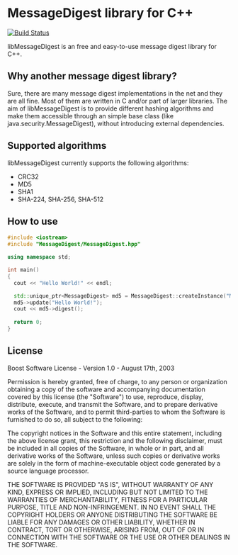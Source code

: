 MessageDigest library for C++
==================
[![Build Status](https://travis-ci.org/bschramke/message-digest.svg)](https://travis-ci.org/bschramke/message-digest)

libMessageDigest is an free and easy-to-use message digest library for C++.

Why another message digest library?
--------------------------------------
Sure, there are many message digest implementations in the net and they are all fine.
Most of them are written in C and/or part of larger libraries. The aim of libMessageDigest 
is to provide different hashing algorithms and make them accessible through an simple 
base class (like java.security.MessageDigest), without introducing external dependencies.

Supported algorithms
--------------------------------------
libMessageDigest currently supports the following algorithms:
* CRC32
* MD5
* SHA1
* SHA-224, SHA-256, SHA-512

How to use
--------------------------------------
```c++
#include <iostream>
#include "MessageDigest/MessageDigest.hpp"

using namespace std;

int main()
{
  cout << "Hello World!" << endl;

  std::unique_ptr<MessageDigest> md5 = MessageDigest::createInstance("MD5");
  md5->update("Hello World!");
  cout << md5->digest();
  
  return 0;
}

```

License
--------------------------------------
Boost Software License - Version 1.0 - August 17th, 2003

Permission is hereby granted, free of charge, to any person or organization
obtaining a copy of the software and accompanying documentation covered by
this license (the "Software") to use, reproduce, display, distribute,
execute, and transmit the Software, and to prepare derivative works of the
Software, and to permit third-parties to whom the Software is furnished to
do so, all subject to the following:

The copyright notices in the Software and this entire statement, including
the above license grant, this restriction and the following disclaimer,
must be included in all copies of the Software, in whole or in part, and
all derivative works of the Software, unless such copies or derivative
works are solely in the form of machine-executable object code generated by
a source language processor.

THE SOFTWARE IS PROVIDED "AS IS", WITHOUT WARRANTY OF ANY KIND, EXPRESS OR
IMPLIED, INCLUDING BUT NOT LIMITED TO THE WARRANTIES OF MERCHANTABILITY,
FITNESS FOR A PARTICULAR PURPOSE, TITLE AND NON-INFRINGEMENT. IN NO EVENT
SHALL THE COPYRIGHT HOLDERS OR ANYONE DISTRIBUTING THE SOFTWARE BE LIABLE
FOR ANY DAMAGES OR OTHER LIABILITY, WHETHER IN CONTRACT, TORT OR OTHERWISE,
ARISING FROM, OUT OF OR IN CONNECTION WITH THE SOFTWARE OR THE USE OR OTHER
DEALINGS IN THE SOFTWARE.
